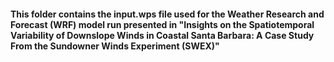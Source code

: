 #### This folder contains the input.wps file used for the Weather Research and Forecast (WRF) model run presented in "Insights on the Spatiotemporal Variability of Downslope Winds in Coastal Santa Barbara: A Case Study From the Sundowner Winds Experiment (SWEX)"
